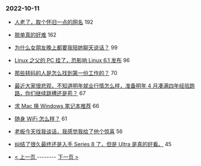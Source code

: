 ### 2022-10-11 
- [人老了，取个怀旧一点的网名](https://www.v2ex.com/t/885892) 192
- [脱单真的好难](https://www.v2ex.com/t/886080) 162
- [为什么女朋友晚上都要我陪她聊天说话？](https://www.v2ex.com/t/886001) 99
- [Linux 之父的 PC 挂了，恐影响 Linux 6.1 发布](https://www.v2ex.com/t/886003) 96
- [那些转码的人是怎么找到第一份工作的？](https://www.v2ex.com/t/885957) 70
- [最近大家很悲观，不知道明年就业行情怎么样，准备明年 4 月凑满四年经验跑路，你们继续跳槽还是苟？](https://www.v2ex.com/t/886043) 67
- [求 Mac 换 Windows 笔记本推荐](https://www.v2ex.com/t/886041) 66
- [随身 WiFi 怎么样？](https://www.v2ex.com/t/885959) 61
- [老板今天找我谈话，我感觉我给了他个惊喜](https://www.v2ex.com/t/885979) 56
- [纠结了很久最终还是入手 Series 8 了，但是 Ultra 是真的好看。](https://www.v2ex.com/t/885951) 45 

- [ < 上一页 ](https://github.com/able8/v2ex-hot-record/blob/master/2022-10-10.md) -------- [ 下一页 > ](https://github.com/able8/v2ex-hot-record/blob/master/2022-10-12.md)